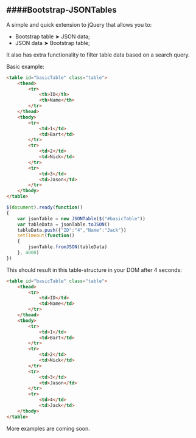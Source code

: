 ####**Bootstrap-JSONTables**
--------------
A simple and quick extension to jQuery that allows you to:

 - Bootstrap table ➤ JSON data;
 - JSON data ➤ Bootstrap table;

It also has extra functionality to filter table data based on a search query.

Basic example:
```html
<table id="basicTable" class="table">
	<thead>
		<tr>
			<th>ID</th>
			<th>Name</th>
		</tr>
	</thead>
	<tbody>
		<tr>
			<td>1</td>
			<td>Bart</td>
		</tr>
		<tr>
			<td>2</td>
			<td>Nick</td>
		</tr>
		<tr>
			<td>3</td>
			<td>Jason</td>
		</tr>
	</tbody>
</table>
```

```javascript
$(document).ready(function()
{
	var jsonTable = new JSONTable($("#basicTable"))
	var tableData = jsonTable.toJSON()
	tableData.push({"ID":"4","Name":"Jack"})
	setTimeout(function()
	{
		jsonTable.fromJSON(tableData)
	}, 4000)
})
```
This should result in this table-structure in your DOM after 4 seconds:

```html
<table id="basicTable" class="table">
	<thead>
		<tr>
			<td>ID</td>
			<td>Name</td>
		</tr>
	</thead>
	<tbody>
		<tr>
			<td>1</td>
			<td>Bart</td>
		</tr>
		<tr>
			<td>2</td>
			<td>Nick</td>
		</tr>
		<tr>
			<td>3</td>
			<td>Jason</td>
		</tr>
		<tr>
			<td>4</td>
			<td>Jack</td>
	</tbody>
</table>
```

More examples are coming soon.
